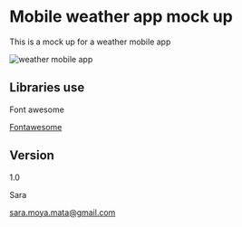# Mobile weather app mock up
This is a mock up for a weather mobile app

![weather mobile app]("https://gitlab.com/SaraMoya/weather-app/tree/master/img/screenshot.png")

## Libraries use
Font awesome 

[Fontawesome](https://fontawesome.com/)
## Version
1.0

Sara

sara.moya.mata@gmail.com